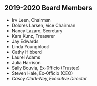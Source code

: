 ## 2019-2020 Board Members
- Irv Leen, Chairman
- Dolores Larsen, Vice Chairman
- Nancy Lazaro, Secretary
- Kara Kunz, Treasurer
- Jay Edwards
- Linda Youngblood
- Cathy Hibberd
- Laurel Adams
- Julia Harrison
- Sally Bouvia, Ex-Officio (Trustee)
- Steven Hale, Ex-Officio (CEO)
- *Casey Clark-Ney, Executive Director*
